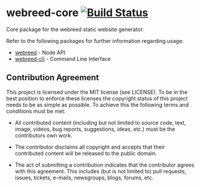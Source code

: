 # webreed-core [![Build Status](https://travis-ci.org/webreed/webreed-core.svg?branch=master)](https://travis-ci.org/webreed/webreed-core)

Core package for the webreed static website generator.

Refer to the following packages for further information regarding usage:

- [webreed](https://github.com/webreed/webreed) - Node API
- [webreed-cli](https://github.com/webreed/webreed-cli) - Command Line Interface


## Contribution Agreement

This project is licensed under the MIT license (see LICENSE). To be in the best
position to enforce these licenses the copyright status of this project needs to
be as simple as possible. To achieve this the following terms and conditions
must be met:

- All contributed content (including but not limited to source code, text,
  image, videos, bug reports, suggestions, ideas, etc.) must be the
  contributors own work.

- The contributor disclaims all copyright and accepts that their contributed
  content will be released to the public domain.

- The act of submitting a contribution indicates that the contributor agrees
  with this agreement. This includes (but is not limited to) pull requests, issues,
  tickets, e-mails, newsgroups, blogs, forums, etc.
